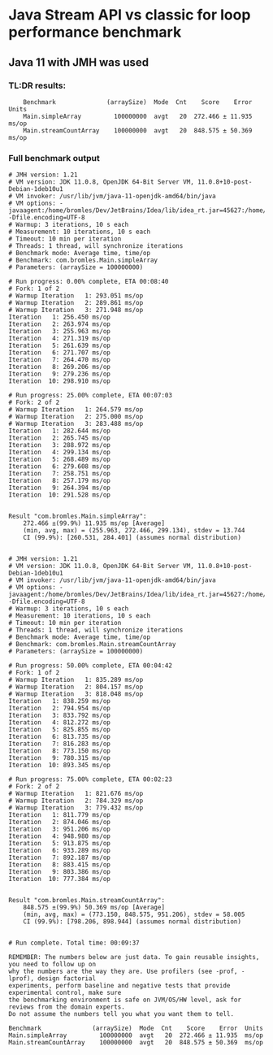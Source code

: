 # Java Stream API vs classic for loop performance benchmark
## Java 11 with JMH was used

### TL:DR results:
    
        Benchmark              (arraySize)  Mode  Cnt    Score    Error  Units
        Main.simpleArray         100000000  avgt   20  272.466 ± 11.935  ms/op
        Main.streamCountArray    100000000  avgt   20  848.575 ± 50.369  ms/op

### Full benchmark output

    # JMH version: 1.21
    # VM version: JDK 11.0.8, OpenJDK 64-Bit Server VM, 11.0.8+10-post-Debian-1deb10u1
    # VM invoker: /usr/lib/jvm/java-11-openjdk-amd64/bin/java
    # VM options: -javaagent:/home/bromles/Dev/JetBrains/Idea/lib/idea_rt.jar=45627:/home/bromles/Dev/JetBrains/Idea/bin -Dfile.encoding=UTF-8
    # Warmup: 3 iterations, 10 s each
    # Measurement: 10 iterations, 10 s each
    # Timeout: 10 min per iteration
    # Threads: 1 thread, will synchronize iterations
    # Benchmark mode: Average time, time/op
    # Benchmark: com.bromles.Main.simpleArray
    # Parameters: (arraySize = 100000000)
     
    # Run progress: 0.00% complete, ETA 00:08:40
    # Fork: 1 of 2
    # Warmup Iteration   1: 293.051 ms/op
    # Warmup Iteration   2: 289.861 ms/op
    # Warmup Iteration   3: 271.948 ms/op
    Iteration   1: 256.450 ms/op
    Iteration   2: 263.974 ms/op
    Iteration   3: 255.963 ms/op
    Iteration   4: 271.319 ms/op
    Iteration   5: 261.639 ms/op
    Iteration   6: 271.707 ms/op
    Iteration   7: 264.470 ms/op
    Iteration   8: 269.206 ms/op
    Iteration   9: 279.236 ms/op
    Iteration  10: 298.910 ms/op
 
    # Run progress: 25.00% complete, ETA 00:07:03
    # Fork: 2 of 2
    # Warmup Iteration   1: 264.579 ms/op
    # Warmup Iteration   2: 275.000 ms/op
    # Warmup Iteration   3: 283.488 ms/op
    Iteration   1: 282.644 ms/op
    Iteration   2: 265.745 ms/op
    Iteration   3: 288.972 ms/op
    Iteration   4: 299.134 ms/op
    Iteration   5: 268.489 ms/op
    Iteration   6: 279.608 ms/op
    Iteration   7: 258.751 ms/op
    Iteration   8: 257.179 ms/op
    Iteration   9: 264.394 ms/op
    Iteration  10: 291.528 ms/op
 
 
    Result "com.bromles.Main.simpleArray":
        272.466 ±(99.9%) 11.935 ms/op [Average]
        (min, avg, max) = (255.963, 272.466, 299.134), stdev = 13.744
        CI (99.9%): [260.531, 284.401] (assumes normal distribution)
 
 
    # JMH version: 1.21
    # VM version: JDK 11.0.8, OpenJDK 64-Bit Server VM, 11.0.8+10-post-Debian-1deb10u1
    # VM invoker: /usr/lib/jvm/java-11-openjdk-amd64/bin/java
    # VM options: -javaagent:/home/bromles/Dev/JetBrains/Idea/lib/idea_rt.jar=45627:/home/bromles/Dev/JetBrains/Idea/bin -Dfile.encoding=UTF-8
    # Warmup: 3 iterations, 10 s each
    # Measurement: 10 iterations, 10 s each
    # Timeout: 10 min per iteration
    # Threads: 1 thread, will synchronize iterations
    # Benchmark mode: Average time, time/op
    # Benchmark: com.bromles.Main.streamCountArray
    # Parameters: (arraySize = 100000000)
 
    # Run progress: 50.00% complete, ETA 00:04:42
    # Fork: 1 of 2
    # Warmup Iteration   1: 835.289 ms/op
    # Warmup Iteration   2: 804.157 ms/op
    # Warmup Iteration   3: 818.048 ms/op
    Iteration   1: 838.259 ms/op
    Iteration   2: 794.954 ms/op
    Iteration   3: 833.792 ms/op
    Iteration   4: 812.272 ms/op
    Iteration   5: 825.855 ms/op
    Iteration   6: 813.735 ms/op
    Iteration   7: 816.283 ms/op
    Iteration   8: 773.150 ms/op
    Iteration   9: 780.315 ms/op
    Iteration  10: 893.345 ms/op
 
    # Run progress: 75.00% complete, ETA 00:02:23
    # Fork: 2 of 2
    # Warmup Iteration   1: 821.676 ms/op
    # Warmup Iteration   2: 784.329 ms/op
    # Warmup Iteration   3: 779.432 ms/op
    Iteration   1: 811.779 ms/op
    Iteration   2: 874.046 ms/op
    Iteration   3: 951.206 ms/op
    Iteration   4: 948.980 ms/op
    Iteration   5: 913.875 ms/op
    Iteration   6: 933.289 ms/op
    Iteration   7: 892.187 ms/op
    Iteration   8: 883.415 ms/op
    Iteration   9: 803.386 ms/op
    Iteration  10: 777.384 ms/op
 
 
    Result "com.bromles.Main.streamCountArray":
        848.575 ±(99.9%) 50.369 ms/op [Average]
        (min, avg, max) = (773.150, 848.575, 951.206), stdev = 58.005
        CI (99.9%): [798.206, 898.944] (assumes normal distribution)
 
 
    # Run complete. Total time: 00:09:37
 
    REMEMBER: The numbers below are just data. To gain reusable insights, you need to follow up on
    why the numbers are the way they are. Use profilers (see -prof, -lprof), design factorial
    experiments, perform baseline and negative tests that provide experimental control, make sure
    the benchmarking environment is safe on JVM/OS/HW level, ask for reviews from the domain experts.
    Do not assume the numbers tell you what you want them to tell.
 
    Benchmark              (arraySize)  Mode  Cnt    Score    Error  Units
    Main.simpleArray         100000000  avgt   20  272.466 ± 11.935  ms/op
    Main.streamCountArray    100000000  avgt   20  848.575 ± 50.369  ms/op
 
